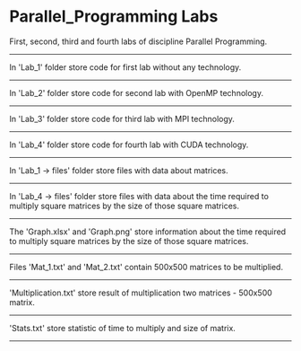 # Parallel_Programming Labs
First, second, third and fourth labs of discipline Parallel Programming.
____________________________________________________________________________________________________________________________________________
In 'Lab_1' folder store code for first lab without any technology.
____________________________________________________________________________________________________________________________________________
In 'Lab_2' folder store code for second lab with OpenMP technology.
____________________________________________________________________________________________________________________________________________
In 'Lab_3' folder store code for third lab with MPI technology.
____________________________________________________________________________________________________________________________________________
In 'Lab_4' folder store code for fourth lab with CUDA technology.
____________________________________________________________________________________________________________________________________________
In 'Lab_1 -> files' folder store files with data about matrices.
____________________________________________________________________________________________________________________________________________
In 'Lab_4 -> files' folder store files with data about the time required to multiply square matrices by the size of those square matrices.
____________________________________________________________________________________________________________________________________________
The 'Graph.xlsx' and 'Graph.png' store information about the time required to multiply square matrices by the size of those square matrices.
____________________________________________________________________________________________________________________________________________
Files 'Mat_1.txt' and 'Mat_2.txt' contain 500x500 matrices to be multiplied.
____________________________________________________________________________________________________________________________________________
'Multiplication.txt' store result of multiplication two matrices - 500x500 matrix.
____________________________________________________________________________________________________________________________________________
'Stats.txt' store statistic of time to multiply and size of matrix.
____________________________________________________________________________________________________________________________________________
